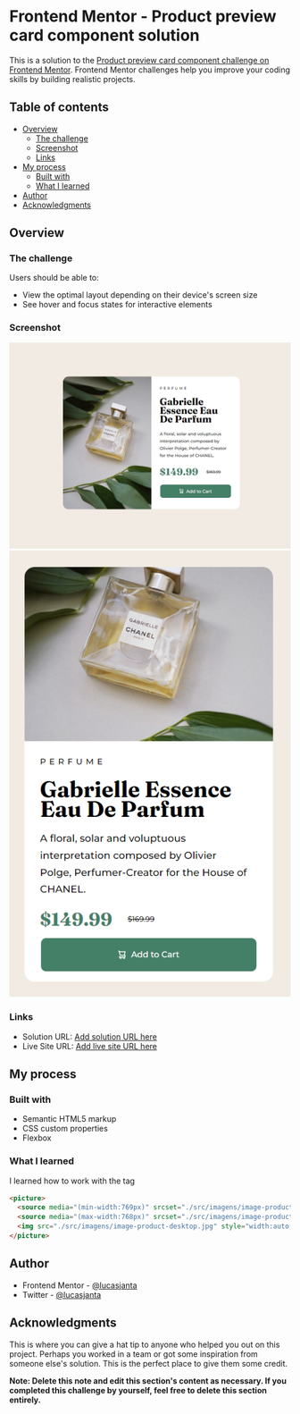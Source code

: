 # Frontend Mentor - Product preview card component solution

This is a solution to the [Product preview card component challenge on Frontend Mentor](https://www.frontendmentor.io/challenges/product-preview-card-component-GO7UmttRfa). Frontend Mentor challenges help you improve your coding skills by building realistic projects. 

## Table of contents

- [Overview](#overview)
  - [The challenge](#the-challenge)
  - [Screenshot](#screenshot)
  - [Links](#links)
- [My process](#my-process)
  - [Built with](#built-with)
  - [What I learned](#what-i-learned)
- [Author](#author)
- [Acknowledgments](#acknowledgments)

## Overview

### The challenge

Users should be able to:

- View the optimal layout depending on their device's screen size
- See hover and focus states for interactive elements

### Screenshot

![Desktop](./src/imagens/screenshot-desktop.png)
![Mobile](./src/imagens/screenshot-mobile.png)

### Links

- Solution URL: [Add solution URL here](https://your-solution-url.com)
- Live Site URL: [Add live site URL here](https://your-live-site-url.com)

## My process

### Built with

- Semantic HTML5 markup
- CSS custom properties
- Flexbox


### What I learned

I learned how to work with the tag <picture>

```html
<picture>
  <source media="(min-width:769px)" srcset="./src/imagens/image-product-desktop.jpg">
  <source media="(max-width:768px)" srcset="./src/imagens/image-product-mobile.jpg">
  <img src="./src/imagens/image-product-desktop.jpg" style="width:auto;height:100%;">
</picture>
```

## Author

- Frontend Mentor - [@lucasjanta](https://www.frontendmentor.io/profile/lucasjanta)
- Twitter - [@lucasjanta](https://www.twitter.com/lucasjanta)

## Acknowledgments

This is where you can give a hat tip to anyone who helped you out on this project. Perhaps you worked in a team or got some inspiration from someone else's solution. This is the perfect place to give them some credit.

**Note: Delete this note and edit this section's content as necessary. If you completed this challenge by yourself, feel free to delete this section entirely.**
